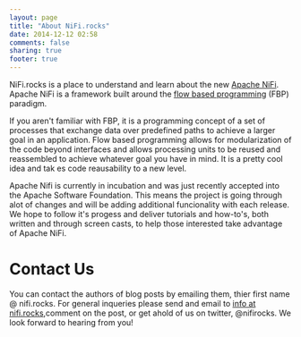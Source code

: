 ```yaml
---
layout: page
title: "About NiFi.rocks"
date: 2014-12-12 02:58
comments: false
sharing: true
footer: true
---
```


NiFi.rocks is a place to understand and learn about the new [Apache NiFi](https://nifi.apache.org/).  Apache NiFi is a framework built around the [flow based programming](http://en.wikipedia.org/wiki/Flow-based_programming) (FBP) paradigm.  

If you aren't familiar with FBP, it is a programming concept of a set of processes that exchange data over predefined paths to achieve a larger goal in an application.  Flow based programming allows for modularization of the code beyond interfaces and allows processing units to be reused and reassembled to achieve whatever goal you have in mind.  It is a pretty cool idea and tak
es code reausability to a new level.

Apache Nifi is currently in incubation and was just recently accepted into the Apache Software Foundation.  This means the project is going through alot of changes and will be adding additional funcionality with each release.  We hope to follow it's progess and deliver tutorials and how-to's, both written and through screen casts, to help those interested take advantage of Apache NiFi.

# Contact Us

You can contact the authors of blog posts by emailing them, thier first name @ nifi.rocks.  For general inqueries please send and email to <a href="mailto:info@nifi.rocks">info at nifi.rocks</a>,comment on the post, or get ahold of us on twitter, @nifirocks. We look forward to hearing from you!